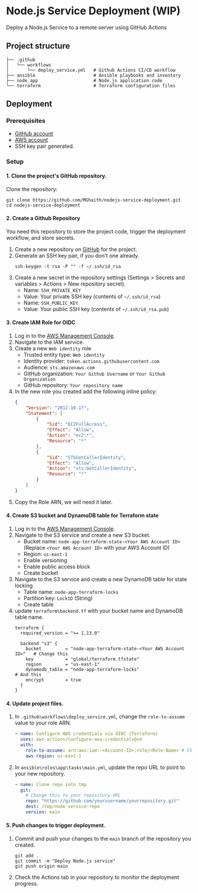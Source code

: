 # Node.js Service Deployment (WIP)
Deploy a Node.js Service to a remote server using GitHub Actions

## Project structure
```
├── .github
│   └── workflows
│       └── deploy_service.yml   # Github Actions CI/CD workflow   
├── ansible                      # Ansible playbooks and inventory
├── node_app                     # Node.js application code
└── terraform                    # Terraform configuration files    
```
## Deployment
### Prerequisites

- [GitHub account](https://github.com/)
- [AWS account](https://console.aws.amazon.com)
- SSH key pair generated.

### Setup
#### 1. Clone the project's GitHub repository.

Clone the repository:
   ```
   git clone https://github.com/MGhaith/nodejs-service-deployment.git
   cd nodejs-service-deployment
   ```

#### 2. Create a Github Repository 
You need this repository to store the project code, trigger the deployment workflow, and store secrets.

1. Create a new repository on [GitHub](https://github.com) for the project.
2. Generate an SSH key pair, if you don't one already.
   ```
   ssh-keygen -t rsa -P "" -f ~/.ssh/id_rsa
   ```
3. Create a new secret in the repository settings (Settings > Secrets and variables > Actions > New repository secret).
   - Name: `SSH_PRIVATE_KEY`
   - Value: Your private SSH key (contents of `~/.ssh/id_rsa`)
   - Name: `SSH_PUBLIC_KEY`
   - Value: Your public SSH key (contents of `~/.ssh/id_rsa.pub`)

#### 3. Create IAM Role for OIDC
1. Log in to the [AWS Management Console](https://console.aws.amazon.com/).
2. Navigate to the IAM service.
3. Create a new `Web identity` role
    - Trusted entity type: `Web identity`
    - Identity provider: `token.actions.githubusercontent.com`
    - Audience: `sts.amazonaws.com`
    - GitHub organization: `Your Github Username` or `Your Github Organization`
    - GitHub repository: `Your repository name`
4. In the new role you created add the following inline policy:
    ```json
    {
        "Version": "2012-10-17",
        "Statement": [
            {
                "Sid": "EC2FullAccess",
                "Effect": "Allow",
                "Action": "ec2:*",
                "Resource": "*"
            },
            {
                "Sid": "STSGetCallerIdentity",
                "Effect": "Allow",
                "Action": "sts:GetCallerIdentity",
                "Resource": "*"
            }
        ]
    }
    ```
5. Copy the Role ARN, we will need it later.

#### 4. Create S3 bucket and DynamoDB table for Terraform state
1. Log in to the [AWS Management Console](https://console.aws.amazon.com/).
2. Navigate to the S3 service and create a new S3 bucket.
    - Bucket name: `node-app-terraform-state-<Your AWS Account ID>` (Replace `<Your AWS Account ID>` with your AWS Account ID)
    - Region: `us-east-1`
    - Enable versioning
    - Enable public access block
    - Create bucket
3. Navigate to the S3 service and create a new DynamoDB table for state locking
    - Table name: `node-app-terraform-locks`
    - Partition key: `LockID` (String)
    - Create table
4. update `terraform\backend.tf` with your bucket name and DynamoDB table name.
    ``` hcl
    terraform {
      required_version = ">= 1.13.0"
  
      backend "s3" {
        bucket         = "node-app-terraform-state-<Your AWS Account ID>"   # Change this
        key            = "global/terraform.tfstate"                     
        region         = "us-east-1"                                    
        dynamodb_table = "node-app-terraform-locks"                         # And this 
        encrypt        = true                                           
      }
    }
    ```

#### 4. Update project files.
1. In `.github\workflows\deploy_service.yml`, change the `role-to-assume` value to your role ARN.
    ``` yml
    - name: Configure AWS credentials via OIDC (Terraform)
      uses: aws-actions/configure-aws-credentials@v4
      with:
        role-to-assume: arn:aws:iam::<Account-ID>:role/<Role-Name> # Change this to your role ARN
        aws-region: us-east-1
    ```

2. In `ansible\roles\app\tasks\main.yml`, update the repo URL to point to your new repository.
    
    ``` yml
    - name: Clone repo into tmp
      git:
        # Change this to your repository URL
        repo: "https://github.com/yourusername/yourrepository.git"
        dest: /tmp/node-service-repo
        version: main
    ```
#### 5. Push changes to trigger deployment.
1. Commit and push your changes to the `main` branch of the repository you created.
    ```
    git add .
    git commit -m "Deploy Node.js service"
    git push origin main
    ```
2. Check the Actions tab in your repository to monitor the deployment progress.